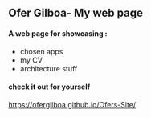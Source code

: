 ## Ofer Gilboa- My web page 
 
#### A web page for showcasing :
- chosen apps
- my CV
- architecture stuff  




#### check it out for yourself
https://ofergilboa.github.io/Ofers-Site/




